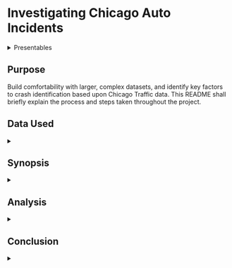 # Investigating Chicago Auto Incidents

<details><summary>Presentables</summary>

[Presentation](./Investigating_Chicago_Auto_Incidents-Final.pdf)
[Presentation Video](https://youtu.be/U4eWXZw8A2I)

[Relevant Blog](https://medium.com/@pchadrow/the-inaccuracy-of-accuracy-80ca3db39137)
</details>

## Purpose
Build comfortability with larger, complex datasets, and identify key factors to crash identification based upon Chicago Traffic data. This README shall briefly explain the process and steps taken throughout the project. 

## Data Used

<details><summary></summary>

All data was downloaded for project on July 5, 2020
[Primary Crash Data](https://data.cityofchicago.org/Transportation/Traffic-Crashes-Crashes/85ca-t3if)
[People Involved Data](https://data.cityofchicago.org/Transportation/Traffic-Crashes-People/u6pd-qa9d)
[Vehicles Involved Data](https://data.cityofchicago.org/Transportation/Traffic-Crashes-Vehicles/68nd-jvt3)

</details>

## Synopsis
<details><summary></summary>
During initial overview of data, it was easy to determine that I had more data than I could feasibly work with, clean, and produce a working model within a week. Due to this realization, I chose to soley focus upon the Primary Crash Data which required a fair amount of cleaning and maintence before any meaningful insights could be made from the data. Binning the types of crash classification did seem to impose a greater class imbalance. Due to this, an initial binary classification model was made to identify our prominent class from our remaining classes. While having a high accuracy score, the model proved to be overly bias in its classification. A multiclass model was made to identify the remaining classes which, unfortunately, only performed slightly better than random chance. With the class imbalance and large number of categorical features, determining specific feature importance was a fruitless task at this point in time. 
</details>

## Analysis
<details><summary></summary>
An initial [overview](.\Data_exploration\Data_import_overview.ipynb) provided an excellent [profile report](.\Data_exploration\Profile_Reports\crash_data.html) of the data. From there it was easy to identify the columns that needed work before exploration could begin. The notebooks within the Data_exploration folder show the cleaning process and an [attempt at filling some missing data](.\Data_exploration\Attempt_at_filling_missing_lane_info.ipynb). Due to time constraints and a poor initial model, this idea was dismissed. However, I would like to return to this attempt and try semi-supervised learning to determine the missing values. 

____________________________________

After cleaning and feature engineering, I began to investigate the data in the Mapping_and_visualizations folder. The created maps are viewable as html files to reduce the size and improve the functionality of the [notebook](.\Data_exploration\Mapping_and_visualizations\Mapping_crashes.ipynb). Visualization and further investigation was conducted in the [EDA notebook](.\Data_exploration\Mapping_and_visualizations\EDA.ipynb). This investigation did identify the frequency of accidents seemining to align with a typical work day. 

![crash time of day](./images/Crash_hour.png)
This also showed an interesting trend of more accidents occuring in areas where traffic control was not present. When looking at injuries, however, we see that more occurred in areas where traffic control WAS present. 
![injury counts in thousands](./images/injury_thosands.png)

This was an interesting disparity that I feel warrants further investigation given more time.
* What types of traffic control have more injuries associated with them?
* Are there ways of improving existing traffic control devices or areas that should have them but don't?
* Are there specific intersections or roads that result in more accidents/injuries than others? If so, is this due to lack of or poor traffic control?

______________________________
### Classification
After investigating the data, I began modeling and working towards classifying the primary causes of accidents. This was a multi-class problem. I attempt to simplify this issue in the [Creating_Crash_Master](.\Data_exploration\Creating_Crash_Master.ipynb) notebook by grouping similar causes into larger categories for classification. 

![classification bins](./images/Annotation2020-07-20_085925.png)

This effectively took our number of classes down from 40 to 6. However, this also created and emphasized a class imbalance problem that would prove difficult to overcome. Given more time, this was something I wanted to try and break up further and import more unique features from missing datasets. 

Due to the class imbalance problem, we had 90% of data accounting for the Driver Error class while the other 5 classes made up the remaining 10%. My first model would be a binary classifier to see if we could easily identify something as being Driver Error or not (granted, Driver Error is a broad category and I still feel my grouping of the class leaves much to be desired). This model would give me high accuracy at identifying Driver Error, but would be a very biased model with a very high rate of False Positive identification. 

![binary confusion matrix](./images/Test.png)

After creating the initial binary model, I then created a multi-class model to try and identify the remaining the classes from the data. My model seemed to work well when identifying if something was weather related, but the other classes were not much better than random chance.

![sub-class model](./images/sub-class.png)

</details>

## Conclusion 
<details><summary></summary>
Overall, the city of Chicago is doing well in terms of auto safety. Fatal car accidents are extremely low and the vast majority of accidents result in zero injuries. The issue of traffic control is still something I believe is worth looking into to improve safety even further. I believe there is a strong possibility that there are some areas without traffic control that could use some as well as room for improvement to some existing traffic control areas. 

The current state of the classification models isn't horrible, but still leaves a lot to be desired. The main hurdle is overcoming the class imbalance which is something I believe can be accomplished by having more features from the unused data sets and by refining the groupings of our classes. This is something that is vitally important to accomplish before we can really look at feature importances and trends among accident causes. 
</details>